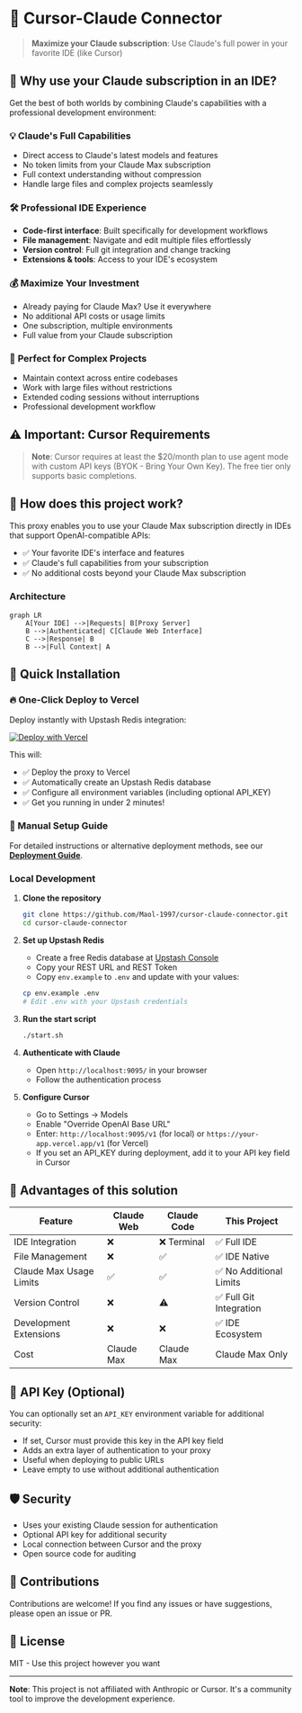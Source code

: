# 🚀 Cursor-Claude Connector

> **Maximize your Claude subscription**: Use Claude's full power in your favorite IDE (like Cursor)

## 🚀 Why use your Claude subscription in an IDE?

Get the best of both worlds by combining Claude's capabilities with a professional development environment:

### 💡 **Claude's Full Capabilities**

- Direct access to Claude's latest models and features
- No token limits from your Claude Max subscription
- Full context understanding without compression
- Handle large files and complex projects seamlessly

### 🛠️ **Professional IDE Experience**

- **Code-first interface**: Built specifically for development workflows
- **File management**: Navigate and edit multiple files effortlessly
- **Version control**: Full git integration and change tracking
- **Extensions & tools**: Access to your IDE's ecosystem

### 💰 **Maximize Your Investment**

- Already paying for Claude Max? Use it everywhere
- No additional API costs or usage limits
- One subscription, multiple environments
- Full value from your Claude subscription

### 🎯 **Perfect for Complex Projects**

- Maintain context across entire codebases
- Work with large files without restrictions
- Extended coding sessions without interruptions
- Professional development workflow

## ⚠️ **Important: Cursor Requirements**

> **Note**: Cursor requires at least the $20/month plan to use agent mode with custom API keys (BYOK - Bring Your Own Key). The free tier only supports basic completions.

## 🔧 How does this project work?

This proxy enables you to use your Claude Max subscription directly in IDEs that support OpenAI-compatible APIs:

- ✅ Your favorite IDE's interface and features
- ✅ Claude's full capabilities from your subscription
- ✅ No additional costs beyond your Claude Max subscription

### Architecture

```mermaid
graph LR
    A[Your IDE] -->|Requests| B[Proxy Server]
    B -->|Authenticated| C[Claude Web Interface]
    C -->|Response| B
    B -->|Full Context| A
```

## 🚀 Quick Installation

### 🔥 One-Click Deploy to Vercel

Deploy instantly with Upstash Redis integration:

[![Deploy with Vercel](https://vercel.com/button)](https://vercel.com/new/clone?repository-url=https://github.com/Maol-1997/cursor-claude-connector&env=API_KEY&envDescription=Custom%20optional%20key%20for%20enhanced%20security%20protection&envLink=https://github.com/Maol-1997/cursor-claude-connector%23api-key&integration-ids=oac_V3R1GIpkoJorr6fqyiwdhl17)

<!-- The integration-ids parameter includes Upstash's official Vercel integration ID for automatic Redis setup -->

This will:

- ✅ Deploy the proxy to Vercel
- ✅ Automatically create an Upstash Redis database
- ✅ Configure all environment variables (including optional API_KEY)
- ✅ Get you running in under 2 minutes!

### 📖 Manual Setup Guide

For detailed instructions or alternative deployment methods, see our **[Deployment Guide](DEPLOYMENT.md)**.

### Local Development

1. **Clone the repository**

   ```bash
   git clone https://github.com/Maol-1997/cursor-claude-connector.git
   cd cursor-claude-connector
   ```

2. **Set up Upstash Redis**

   - Create a free Redis database at [Upstash Console](https://console.upstash.com/)
   - Copy your REST URL and REST Token
   - Copy `env.example` to `.env` and update with your values:

   ```bash
   cp env.example .env
   # Edit .env with your Upstash credentials
   ```

3. **Run the start script**

   ```bash
   ./start.sh
   ```

4. **Authenticate with Claude**

   - Open `http://localhost:9095/` in your browser
   - Follow the authentication process

5. **Configure Cursor**
   - Go to Settings → Models
   - Enable "Override OpenAI Base URL"
   - Enter: `http://localhost:9095/v1` (for local) or `https://your-app.vercel.app/v1` (for Vercel)
   - If you set an API_KEY during deployment, add it to your API key field in Cursor

## 🎉 Advantages of this solution

| Feature                 | Claude Web | Claude Code | **This Project**        |
| ----------------------- | ---------- | ----------- | ----------------------- |
| IDE Integration         | ❌         | ❌ Terminal | ✅ Full IDE             |
| File Management         | ❌         | ✅          | ✅ IDE Native           |
| Claude Max Usage Limits | ✅         | ✅          | ✅ No Additional Limits |
| Version Control         | ❌         | ⚠️          | ✅ Full Git Integration |
| Development Extensions  | ❌         | ❌          | ✅ IDE Ecosystem        |
| Cost                    | Claude Max | Claude Max  | Claude Max Only         |

## 🔐 API Key (Optional)

You can optionally set an `API_KEY` environment variable for additional security:

- If set, Cursor must provide this key in the API key field
- Adds an extra layer of authentication to your proxy
- Useful when deploying to public URLs
- Leave empty to use without additional authentication

## 🛡️ Security

- Uses your existing Claude session for authentication
- Optional API key for additional security
- Local connection between Cursor and the proxy
- Open source code for auditing

## 🤝 Contributions

Contributions are welcome! If you find any issues or have suggestions, please open an issue or PR.

## 📄 License

MIT - Use this project however you want

---

**Note**: This project is not affiliated with Anthropic or Cursor. It's a community tool to improve the development experience.
